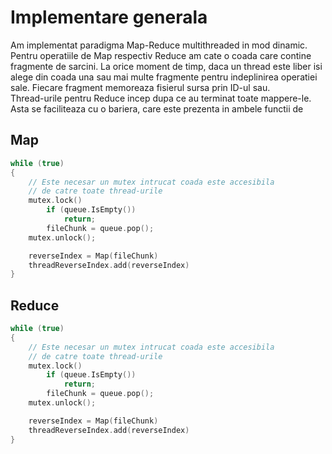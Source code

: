 # Implementare generala
Am implementat paradigma Map-Reduce multithreaded in mod dinamic.
Pentru operatiile de Map respectiv Reduce am cate o coada care contine fragmente de sarcini.
La orice moment de timp, daca un thread este liber isi alege din coada una sau mai multe fragmente pentru indeplinirea operatiei sale. 
Fiecare fragment memoreaza fisierul sursa prin ID-ul sau. <br>
Thread-urile pentru Reduce incep dupa ce au terminat toate mappere-le. Asta se faciliteaza cu o bariera, care este prezenta in ambele functii de 

## Map
```cpp
while (true)
{
    // Este necesar un mutex intrucat coada este accesibila 
    // de catre toate thread-urile
    mutex.lock()
        if (queue.IsEmpty())
            return;
        fileChunk = queue.pop();
    mutex.unlock();

    reverseIndex = Map(fileChunk)
    threadReverseIndex.add(reverseIndex)
}
```
## Reduce
```cpp
while (true)
{
    // Este necesar un mutex intrucat coada este accesibila 
    // de catre toate thread-urile
    mutex.lock()
        if (queue.IsEmpty())
            return;
        fileChunk = queue.pop();
    mutex.unlock();

    reverseIndex = Map(fileChunk)
    threadReverseIndex.add(reverseIndex)
}
```